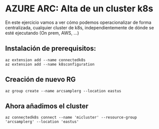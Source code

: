 # AZURE ARC: Alta de un cluster k8s
En este ejercicio vamos a ver cómo podemos operacionalizar de forma centralizada, cualquier cluster de k8s, independientemente de dónde se esté ejecutando (On prem, AWS, ...)

## Instalación de prerequisitos:
```
az extension add --name connectedk8s
az extension add --name k8sconfiguration
```
## Creación de nuevo RG
```
az group create --name arcsamplerg --location eastus
```

## Ahora añadimos el cluster
```
az connectedk8s connect --name 'micluster' --resource-group 'arcsamplerg' --location 'eastus'
```
